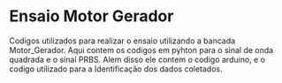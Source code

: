 # Ensaio Motor Gerador

Codigos utilizados para realizar o ensaio utilizando a bancada Motor_Gerador. Aqui contem os codigos em pyhton para o sinal de onda quadrada e o sinal PRBS. Alem disso ele contem o codigo arduino, e o codigo utilizado para a Identificação dos dados coletados.
